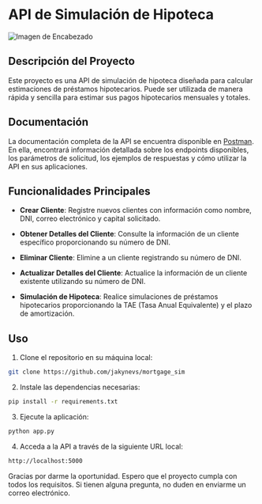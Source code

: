 
# API de Simulación de Hipoteca

![Imagen de Encabezado](http://tinyurl.com/3rcww63x)

## Descripción del Proyecto

Este proyecto es una API de simulación de hipoteca diseñada para calcular estimaciones de préstamos hipotecarios. Puede ser utilizada de manera rápida y sencilla para estimar sus pagos hipotecarios mensuales y totales.

## Documentación

La documentación completa de la API se encuentra disponible en [Postman](https://documenter.getpostman.com/view/18479792/2s9YytggMg). En ella, encontrará información detallada sobre los endpoints disponibles, los parámetros de solicitud, los ejemplos de respuestas y cómo utilizar la API en sus aplicaciones.

## Funcionalidades Principales

- **Crear Cliente**: Registre nuevos clientes con información como nombre, DNI, correo electrónico y capital solicitado.

- **Obtener Detalles del Cliente**: Consulte la información de un cliente específico proporcionando su número de DNI.

- **Eliminar Cliente**: Elimine a un cliente registrando su número de DNI.

- **Actualizar Detalles del Cliente**: Actualice la información de un cliente existente utilizando su número de DNI.

- **Simulación de Hipoteca**: Realice simulaciones de préstamos hipotecarios proporcionando la TAE (Tasa Anual Equivalente) y el plazo de amortización.

## Uso

1. Clone el repositorio en su máquina local:

```bash
git clone https://github.com/jakynevs/mortgage_sim
```

2. Instale las dependencias necesarias:

```bash
pip install -r requirements.txt
```

3. Ejecute la aplicación:

```bash
python app.py
```

4. Acceda a la API a través de la siguiente URL local:

```bash
http://localhost:5000
```

Gracias por darme la oportunidad. Espero que el proyecto cumpla con todos los requisitos. Si tienen alguna pregunta, no duden en enviarme un correo electrónico.
